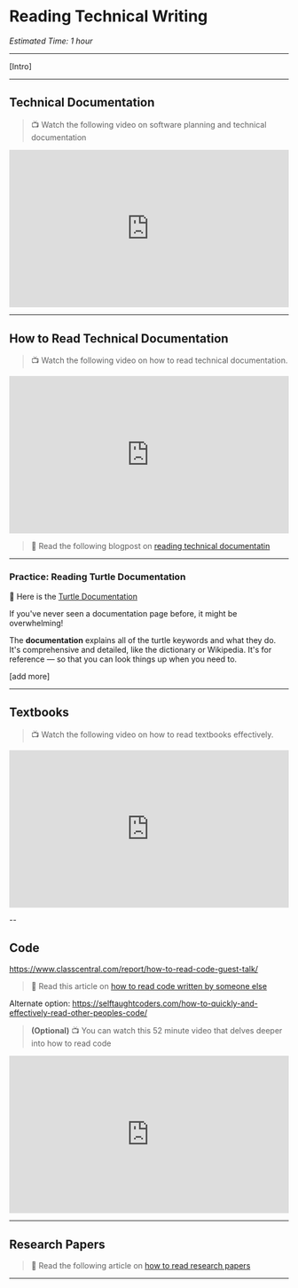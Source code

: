 # Reading Technical Writing

*Estimated Time: 1 hour*

---

[Intro]


---

## Technical Documentation

> 📺 Watch the following video on software planning and technical documentation

<div style="position: relative; padding-bottom: 56.25%; height: 0;"><iframe src="https://www.youtube.com/embed/2qlcY9LkFik" 
 title="YouTube video player" frameborder="0" allow="accelerometer; autoplay; clipboard-write; encrypted-media; gyroscope; picture-in-picture" allowfullscreen style="position: absolute; top: 0; left: 0; width: 100%; height: 100%;"></iframe></div>

---

## How to Read Technical Documentation

> 📺 Watch the following video on how to read technical documentation.

<div style="position: relative; padding-bottom: 56.25%; height: 0;"><iframe src="https://www.youtube.com/embed/lwqeNnboh_4"  title="YouTube video player" frameborder="0" allow="accelerometer; autoplay; clipboard-write; encrypted-media; gyroscope; picture-in-picture" allowfullscreen style="position: absolute; top: 0; left: 0; width: 100%; height: 100%;"></iframe></div>

> 📖 Read the following blogpost on [reading technical documentatin](https://blog.techtalentsouth.com/8-tips-to-reading-documentation-a-newbies-guide)

---
### Practice: Reading Turtle Documentation

📝 Here is the [Turtle Documentation](https://docs.python.org/3/library/turtle.html#overview-of-available-turtle-and-screen-methods)

If you've never seen a documentation page before, it might be overwhelming!

The **documentation** explains all of the turtle keywords and what they do. It's comprehensive and detailed, like the dictionary or Wikipedia. It's for reference — so that you can look things up when you need to. 

[add more]

---

## Textbooks

> 📺 Watch the following video on how to read textbooks effectively.

<div style="position: relative; padding-bottom: 56.25%; height: 0;"><iframe src="https://www.youtube.com/embed/tgVjmFSx7rg" title="YouTube video player" frameborder="0" allow="accelerometer; autoplay; clipboard-write; encrypted-media; gyroscope; picture-in-picture" allowfullscreen style="position: absolute; top: 0; left: 0; width: 100%; height: 100%;"></iframe></div> 

--

## Code

https://www.classcentral.com/report/how-to-read-code-guest-talk/


> 📖 Read this article on [how to read code written by someone else](https://towardsdatascience.com/the-most-efficient-way-to-read-code-written-by-someone-else-cb1a05102b76)

Alternate option: https://selftaughtcoders.com/how-to-quickly-and-effectively-read-other-peoples-code/

> **(Optional)** 📺 You can watch this 52 minute video that delves deeper into how to read code

<div style="position: relative; padding-bottom: 56.25%; height: 0;"><iframe src="https://www.youtube.com/embed/xZZ74d8XUl0"  title="YouTube video player" frameborder="0" allow="accelerometer; autoplay; clipboard-write; encrypted-media; gyroscope; picture-in-picture" allowfullscreen style="position: absolute; top: 0; left: 0; width: 100%; height: 100%;"></iframe></div> 


---

## Research Papers

> 📖 Read the following article on [how to read research papers](https://www.freecodecamp.org/news/building-a-habit-of-reading-research-papers/)

---

